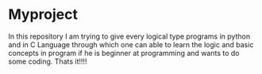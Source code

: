 # Myproject
In this repository I am trying to give every logical type programs in python and in C Language through which one can able to learn the logic and basic concepts in program if he is beginner at programming and wants to do some coding.
Thats it!!!!
